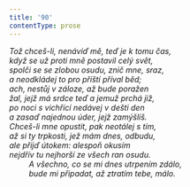 ```yaml
---
title: '90'
contentType: prose
---
```


<section>

_Tož chceš-li, nenáviď mě, teď je k tomu čas,  
když se už proti mně postavil celý svět,  
spolči se se zlobou osudu, znič mne, sraz,  
a neodkládej to pro příští příval běd;  
ach, nestůj v záloze, až bude poražen  
žal, jejž má srdce teď a jemuž prchá již,  
po noci s vichřicí nedávej v dešti den  
a zasaď najednou úder, jejž zamýšlíš.  
Chceš-li mne opustit, pak neotálej s tím,  
až si ty trpkosti, jež mám dnes, odbudu,  
ale přijď útokem: alespoň okusím  
nejdřív tu nejhorší ze všech ran osudu.  
         A všechno, co se mi dnes utrpením zdálo,  
         bude mi připadat, až ztratím tebe, málo._

</section>
